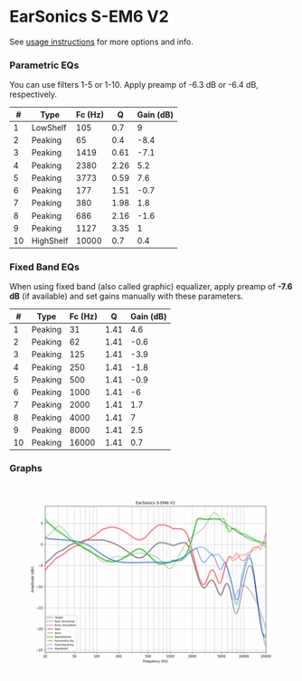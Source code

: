 # EarSonics S-EM6 V2
See [usage instructions](https://github.com/jaakkopasanen/AutoEq#usage) for more options and info.

### Parametric EQs
You can use filters 1-5 or 1-10. Apply preamp of -6.3 dB or -6.4 dB, respectively.

|   # | Type      |   Fc (Hz) |    Q |   Gain (dB) |
|-----|-----------|-----------|------|-------------|
|   1 | LowShelf  |       105 | 0.7  |         9   |
|   2 | Peaking   |        65 | 0.4  |        -8.4 |
|   3 | Peaking   |      1419 | 0.61 |        -7.1 |
|   4 | Peaking   |      2380 | 2.26 |         5.2 |
|   5 | Peaking   |      3773 | 0.59 |         7.6 |
|   6 | Peaking   |       177 | 1.51 |        -0.7 |
|   7 | Peaking   |       380 | 1.98 |         1.8 |
|   8 | Peaking   |       686 | 2.16 |        -1.6 |
|   9 | Peaking   |      1127 | 3.35 |         1   |
|  10 | HighShelf |     10000 | 0.7  |         0.4 |

### Fixed Band EQs
When using fixed band (also called graphic) equalizer, apply preamp of **-7.6 dB** (if available) and set gains manually with these parameters.

|   # | Type    |   Fc (Hz) |    Q |   Gain (dB) |
|-----|---------|-----------|------|-------------|
|   1 | Peaking |        31 | 1.41 |         4.6 |
|   2 | Peaking |        62 | 1.41 |        -0.6 |
|   3 | Peaking |       125 | 1.41 |        -3.9 |
|   4 | Peaking |       250 | 1.41 |        -1.8 |
|   5 | Peaking |       500 | 1.41 |        -0.9 |
|   6 | Peaking |      1000 | 1.41 |        -6   |
|   7 | Peaking |      2000 | 1.41 |         1.7 |
|   8 | Peaking |      4000 | 1.41 |         7   |
|   9 | Peaking |      8000 | 1.41 |         2.5 |
|  10 | Peaking |     16000 | 1.41 |         0.7 |

### Graphs
![](./EarSonics%20S-EM6%20V2.png)
